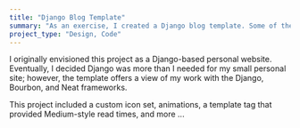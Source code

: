 ```yaml
---
title: "Django Blog Template"
summary: "As an exercise, I created a Django blog template. Some of the styling is in use on my current site, including the icon set"
project_type: "Design, Code"
---
```


I originally envisioned this project as a Django-based personal website. Eventually, I decided Django was more than I needed for my small personal site; however, the template offers a view of my work with the Django, Bourbon, and Neat frameworks.

This project included a custom icon set, animations, a template tag that provided Medium-style read times, and more ...
